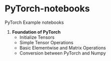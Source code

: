 # PyTorch-notebooks
PyTorch Example notebooks
1) **Foundation of PyTorch**
    - Initialize Tensors
    - Simple Tensor Operations
    - Basic Elementwise and Matrix Operations
    - Conversion between PyTorch and Numpy
